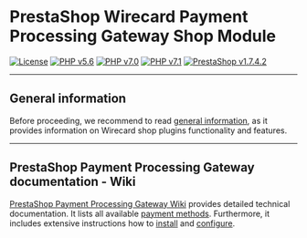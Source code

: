 # PrestaShop Wirecard Payment Processing Gateway Shop Module
[![License](https://img.shields.io/badge/license-GPLv3-blue.svg)](https://raw.githubusercontent.com/wirecard/magento2-ee/master/LICENSE)
[![PHP v5.6](https://img.shields.io/badge/php-v5.6-yellow.svg)](http://www.php.net)
[![PHP v7.0](https://img.shields.io/badge/php-v7.0-yellow.svg)](http://www.php.net)
[![PHP v7.1](https://img.shields.io/badge/php-v7.1-yellow.svg)](http://www.php.net)
[![PrestaShop v1.7.4.2](https://img.shields.io/badge/PrestaShop-v1.7.4.2-green.svg)](https://www.prestashop.com/de)

***
## General information
Before proceeding, we recommend to read [general information](https://github.com/wirecard/prestashop-ee/wiki/Wirecard-Shop-Plugins-General-Information), as it provides information on Wirecard shop plugins functionality and features.

***
## PrestaShop Payment Processing Gateway documentation - Wiki

[PrestaShop Payment Processing Gateway Wiki](https://github.com/wirecard/prestashop-ee/wiki) provides detailed technical documentation.
It lists all available [payment methods](https://github.com/wirecard/prestashop-ee/wiki#supported-payment-methods).
Furthermore, it includes extensive instructions how to [install](https://github.com/wirecard/prestashop-ee/wiki/Installation) and [configure](https://github.com/wirecard/prestashop-ee/wiki/Configuration).

<!--- Please leave this commented until such a time that TPWDCEE-1238 has been clarified
***
## Checkout Portal
All Wirecard shop plugins may be downloaded and tested completely **free of charge**.

You are able to use this shop-plugin as open-source and free of charge. However if you want to process real payments via this shop-plugin you may need to conclude a contract with Wirecard. Therefore you can use our Checkout Portal which enables you to order your required payment methods.

**[Click here to sign-up at our Checkout Portal.](https://checkout.wirecard.com/cop/?shopsystem=Prestashop&integration=EE)**

If you have further questions, or do not want to use the automated sign-up process in our Checkout Portal please contact our [support](https://github.com/wirecard/prestashop-ee/wiki/Contact-Information) or [sales](https://github.com/wirecard/prestashop-ee/wiki/Contact-Information) teams.

-->